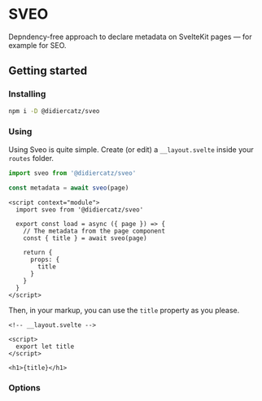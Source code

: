 # SVEO

Depndency-free approach to declare metadata on SvelteKit pages — for example for SEO.

## Getting started

### Installing

```bash
npm i -D @didiercatz/sveo
```

### Using

Using Sveo is quite simple. Create (or edit) a `__layout.svelte` inside your `routes` folder.

```js
import sveo from '@didiercatz/sveo'

const metadata = await sveo(page)
```

```svelte
<script context="module">
  import sveo from '@didiercatz/sveo'

  export const load = async ({ page }) => {
    // The metadata from the page component
    const { title } = await sveo(page)

    return {
      props: {
        title
      }
    }
  }
</script>
```

Then, in your markup, you can use the `title` property as you please.

```svelte
<!-- __layout.svelte -->

<script>
  export let title
</script>

<h1>{title}</h1>
```

### Options
